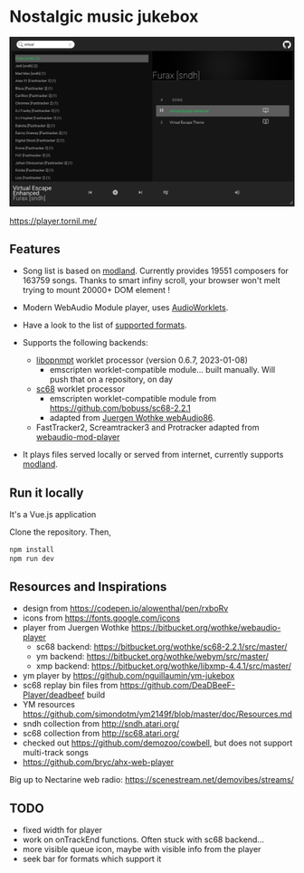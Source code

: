 # Nostalgic music jukebox

![Good Old Bits](screen.png)

https://player.tornil.me/



## Features
- Song list is based on [modland](https://modland.com/). Currently provides 19551 composers for 163759 songs. Thanks to smart infiny scroll, your browser won't melt trying to mount 20000+ DOM element !

- Modern WebAudio Module player, uses [AudioWorklets](https://developer.mozilla.org/en-US/docs/Web/API/AudioWorklet).

- Have a look to the list of [supported formats](src/README.md).

- Supports the following backends:
  - [libopnmpt](https://lib.openmpt.org/libopenmpt/) worklet processor (version 0.6.7, 2023-01-08)
    - emscripten worklet-compatible module... built manually. Will push that on a repository, on day
  - [sc68](http://sc68.atari.org/index.html) worklet processor
    - emscripten worklet-compatible module from https://github.com/bobuss/sc68-2.2.1
    - adapted from [Juergen Wothke webAudio86](https://bitbucket.org/wothke/sc68-2.2.1/src/master/).
  - FastTracker2, Screamtracker3 and Protracker adapted from [webaudio-mod-player](https://github.com/electronoora/webaudio-mod-player)

- It plays files served locally or served from internet, currently supports [modland](https://modland.com/).


## Run it locally

It's a Vue.js application

Clone the repository. Then,

```
npm install
npm run dev
```


## Resources and Inspirations

- design from https://codepen.io/alowenthal/pen/rxboRv
- icons from https://fonts.google.com/icons
- player from Juergen Wothke https://bitbucket.org/wothke/webaudio-player
  - sc68 backend: https://bitbucket.org/wothke/sc68-2.2.1/src/master/
  - ym backend: https://bitbucket.org/wothke/webym/src/master/
  - xmp backend: https://bitbucket.org/wothke/libxmp-4.4.1/src/master/
- ym player by https://github.com/nguillaumin/ym-jukebox
- sc68 replay bin files from https://github.com/DeaDBeeF-Player/deadbeef build
- YM resources https://github.com/simondotm/ym2149f/blob/master/doc/Resources.md
- sndh collection from http://sndh.atari.org/
- sc68 collection from http://sc68.atari.org/
- checked out https://github.com/demozoo/cowbell, but does not support multi-track songs
- https://github.com/bryc/ahx-web-player

Big up to Nectarine web radio: https://scenestream.net/demovibes/streams/



## TODO
- fixed width for player
- work on onTrackEnd functions. Often stuck with sc68 backend...
- more visible queue icon, maybe with visible info from the player
- seek bar for formats which support it
